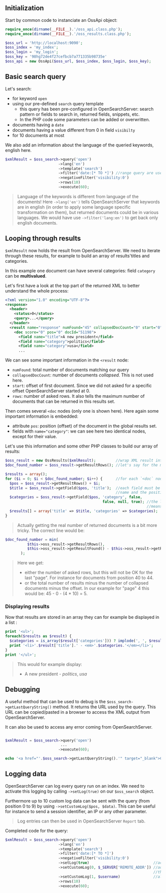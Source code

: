 ## Initialization
Start by common code to instanciate an OssApi object:

```php 
require_once(dirname(__FILE__).'/oss_api.class.php');
require_once(dirname(__FILE__).'/oss_results.class.php');

$oss_url = 'http://localhost:9090';
$oss_index = 'my_index';
$oss_login = 'my_login';
$oss_key = '98hg72de4f27cefbcb7a771335b98735e'
$oss_api = new OssApi($oss_url, $oss_index, $oss_login, $oss_key);
```

## Basic search query
Let's search:
* for keyword `open`
* using our pre-defined `search` query template
  * this query has been pre-configured in OpenSearchServer: search pattern or fields to search in, returned fields, snippets, etc. 
  * In the PHP code some parameters can be added or overwritten.
* documents having a `date`
* documents having a value different from 0 in field `visibilty`
* for 10 documents at most

We also add an information about the language of the queried keywords, english here.

```php
$xmlResult = $oss_search->query('open')
                        ->lang('en')
                        ->template('search')
                        ->filter('date:[* TO *]') //range query are used here. See Lucene syntax: http://lucene.apache.org/core/2_9_4/queryparsersyntax.html
                        ->negativeFilter('visibility:0') 
                        ->rows(10)
                        ->execute(60);
```

> Language of the keywords is different from language of the documents! Here `->lang('en')` tells OpenSearchServer that keywords are in english (in order to apply some language specific transformation on them), but returned documents could be in various languages. 
> We would have use `->filter('lang:en')` to get back only english documents.


## Looping through results

`$xmlResult` now holds the result from OpenSearchServer. We need to iterate through these results, for example to build an array of results'titles and categories.

In this example one document can have several categories: field `category` can be **multivalued**.

Let's first have a look at the top part of the returned XML to better understand the whole process:
```xml
<?xml version="1.0" encoding="UTF-8"?>
<response>
  <header>
    <status>0</status>
    <query>...</query>
  </header>
  <result name="response" numFound="45" collapsedDocCount="0" start="0" rows="10" maxScore="6,932" time="1">
    <doc score="0" pos="0" docId="51198">
      <field name="title">A new president</field>
      <field name="category">politics</field>
      <field name="category">usa</field>
      ...
```

We can see some important information in the `<result` node:
* `numFound`: total number of documents matching our query
* `collapsedDocCount`: number of documents _collapsed_. This is not used here.
* `start`: offset of first document. Since we did not asked for a specific offset OpenSearchServer started at 0.
* `rows`: number of asked rows. It also tells the maximum number of documents that can be returned in this results set.

Then comes several `<doc` nodes (only one is shown here). Here again some important information is embedded:
* attribute `pos`: position (offset) of the document in the global results set.
* fields with `name="category"`: we can see here two identical nodes, except for their value.

Let's use this information and some other PHP classes to build our array of results:

```php
$oss_result = new OssResults($xmlResult);         //wrap XML result into a specific object
$doc_found_number = $oss_result->getResultRows(); //let's say for the moment than number of results equals number of returned rows

$results = array();
for ($i = 0; $i < $doc_found_number; $i++) {      //for each `<doc` node in the results set:
  $pos = $oss_result->getResultRows() + $i;
  $title = $oss_result->getField($pos, 'title');  //each field must be accessed with its 
                                                  //name and the position of the document in the results' set
  $categories = $oss_result->getField($pos, 'category', false, 
                                            false, null, true); //the last 'true' here 
                                                                //means we're asking for every values of the multivalued 'category' field.
  $results[] = array('title' => $title, 'categories' => $categories);
}
```

> Actually getting the real number of returned documents is a bit more tricky. The correct line would be:
```php
$doc_found_number = min(
          $this->oss_result->getResultRows(), 
          $this->oss_result->getResultFound() - $this->oss_result->getResultCollapsedCount() - $startOffset
       );
```
> Here we get:
> * either the number of asked rows, but this will not be OK for the last "page". For instance for documents from position 40 to 44.
> * or the total number of results minus the number of collapsed documents minus the offset. In our example for "page" 4 this would be: 45 - 0 - (4 * 10) = 5.

### Displaying results

Now that results are stored in an array they can for example be displayed in a list :

```php
print '<ul>';
foreach($results as $result) {
  $categories = is_array($result['categories'])) ? implode(', ', $result['categories']) : $result['categories'];
  print '<li>'.$result['title'].' - <em>'.$categories.'</em></li>';
}
print '</ul>';
```

> This would for example display:
>
> * A new president - _politics_, _usa_

## Debugging

A useful method that can be used to debug is the `$oss_search->getLastQueryString()` method. It returns the URL used by the query. This URL can be copied/pasted in a browser to access the XML output from OpenSearchServer. 

It can also be used to access any error coming from OpenSearchServer.

```php

$xmlResult = $oss_search->query('open')
                         ...
                        ->execute(60);

echo '<a href="'.$oss_search->getLastQueryString().'" target="_blank">Click to view OSS output</a>';
```


## Logging data

OpenSearchServer can log every query run on an index. We need to activate this logging by calling `->setLog(true)` on our `$oss_search` object.

Furthermore up to 10 custom log data can be sent with the query (from position 0 to 9) by using `->setCustomLog($pos, $data)`. This can be useful for instance to send a session identifier, an IP or any other parameter.

> Log entries can then be used in OpenSearchServer `Report` tab.

Completed code for the query:

```php
$xmlResult = $oss_search->query('open')
                        ->lang('en')
                        ->template('search')
                        ->filter('date:[* TO *]') 
                        ->negativeFilter('visibility:0') 
                        ->setLog(true)                             //activate logging of the query
                        ->setCustomLog(0, $_SERVER['REMOTE_ADDR']) //adding IP of the client (basic IP retrieval here, 
                                                                   //this does not handle any 'x_forwarded_for' parameter)
                        ->setCustomLog(1, $username)               //also send an imaginary username
                        ->rows(10)
                        ->execute(60);
```